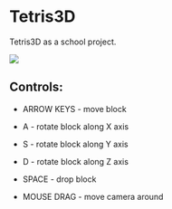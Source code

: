 Tetris3D
========

Tetris3D as a school project.

[![](https://raw.github.com/Ciechan/Tetris3D/master/screenshot.png)](https://raw.github.com/Ciechan/Tetris3D/master/screenshot.png)

Controls:
---------

* ARROW KEYS - move block
* A - rotate block along X axis
* S - rotate block along Y axis
* D - rotate block along Z axis
* SPACE - drop block

* MOUSE DRAG - move camera around
